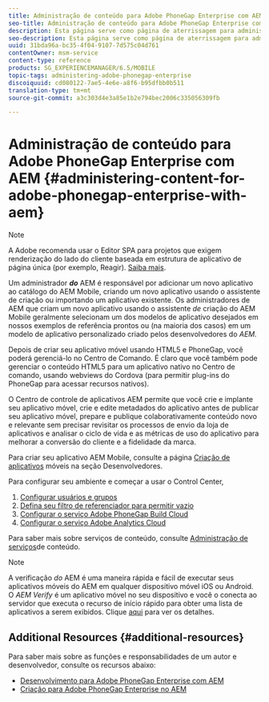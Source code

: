 ```yaml
---
title: Administração de conteúdo para Adobe PhoneGap Enterprise com AEM
seo-title: Administração de conteúdo para Adobe PhoneGap Enterprise com AEM
description: Esta página serve como página de aterrissagem para administrar o Adobe PhoneGap Enterprise.
seo-description: Esta página serve como página de aterrissagem para administrar o Adobe PhoneGap Enterprise.
uuid: 31bda96a-bc35-4f04-9107-7d575c04d761
contentOwner: msm-service
content-type: reference
products: SG_EXPERIENCEMANAGER/6.5/MOBILE
topic-tags: administering-adobe-phonegap-enterprise
discoiquuid: cd080122-7ae5-4e6e-a8f6-b95dfbb0b511
translation-type: tm+mt
source-git-commit: a3c303d4e3a85e1b2e794bec2006c335056309fb

---
```



# Administração de conteúdo para Adobe PhoneGap Enterprise com AEM {#administering-content-for-adobe-phonegap-enterprise-with-aem}

>[!NOTE]
>
>A Adobe recomenda usar o Editor SPA para projetos que exigem renderização do lado do cliente baseada em estrutura de aplicativo de página única (por exemplo, Reagir). [Saiba mais](/help/sites-developing/spa-overview.md).

Um administrador ***do*** AEM é responsável por adicionar um novo aplicativo ao catálogo do AEM Mobile, criando um novo aplicativo usando o assistente de criação ou importando um aplicativo existente. Os administradores de AEM que criam um novo aplicativo usando o assistente *de* criação do AEM Mobile geralmente selecionam um dos modelos de aplicativo desejados em nossos exemplos de referência prontos ou (na maioria dos casos) em um modelo de aplicativo personalizado criado pelos desenvolvedores do *AEM.*

Depois de criar seu aplicativo móvel usando HTML5 e PhoneGap, você poderá gerenciá-lo no Centro de Comando. É claro que você também pode gerenciar o conteúdo HTML5 para um aplicativo nativo no Centro de comando, usando webviews do Cordova (para permitir plug-ins do PhoneGap para acessar recursos nativos).

O Centro de controle de aplicativos AEM permite que você crie e implante seu aplicativo móvel, crie e edite metadados do aplicativo antes de publicar seu aplicativo móvel, prepare e publique colaborativamente conteúdo novo e relevante sem precisar revisitar os processos de envio da loja de aplicativos e analisar o ciclo de vida e as métricas de uso do aplicativo para melhorar a conversão do cliente e a fidelidade da marca.

Para criar seu aplicativo AEM Mobile, consulte a página [Criação de aplicativos](/help/mobile/building-app-mobile-phonegap.md) móveis na seção Desenvolvedores.

Para configurar seu ambiente e começar a usar o Control Center,

1. [Configurar usuários e grupos](/help/mobile/configure-users-groups.md)
1. [Defina seu filtro de referenciador para permitir vazio](/help/mobile/setting-referrer-filter-empty.md)
1. [Configurar o serviço Adobe PhoneGap Build Cloud](/help/mobile/configure-phonegap-build-cloud.md)
1. [Configurar o serviço Adobe Analytics Cloud](/help/mobile/configure-adobe-mobile-cloud-service.md)

Para saber mais sobre serviços de conteúdo, consulte [Administração de serviços](/help/mobile/developing-content-services.md)de conteúdo.

>[!NOTE]
>
>A verificação *do* AEM é uma maneira rápida e fácil de executar seus aplicativos móveis do AEM em qualquer dispositivo móvel iOS ou Android. O *AEM Verify* é um aplicativo móvel no seu dispositivo e você o conecta ao servidor que executa o recurso de início rápido para obter uma lista de aplicativos a serem exibidos. Clique [aqui](/help/mobile/phonegap-mobile-quickstart.md) para ver os detalhes.

## Additional Resources {#additional-resources}

Para saber mais sobre as funções e responsabilidades de um autor e desenvolvedor, consulte os recursos abaixo:

* [Desenvolvimento para Adobe PhoneGap Enterprise com AEM](/help/mobile/developing-in-phonegap.md)
* [Criação para Adobe PhoneGap Enterprise no AEM](/help/mobile/phonegap.md)
